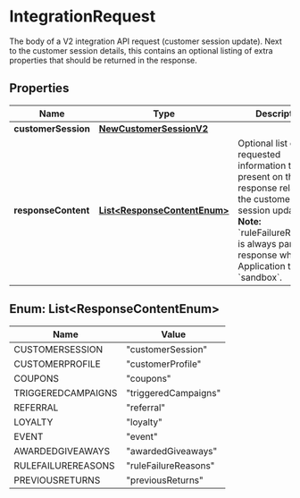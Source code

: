 

# IntegrationRequest

The body of a V2 integration API request (customer session update). Next to the customer session details, this contains an optional listing of extra properties that should be returned in the response.
## Properties

Name | Type | Description | Notes
------------ | ------------- | ------------- | -------------
**customerSession** | [**NewCustomerSessionV2**](NewCustomerSessionV2.md) |  | 
**responseContent** | [**List&lt;ResponseContentEnum&gt;**](#List&lt;ResponseContentEnum&gt;) | Optional list of requested information to be present on the response related to the customer session update.  **Note:** &#x60;ruleFailureReasons&#x60; is always part of the response when the Application type is &#x60;sandbox&#x60;.  |  [optional]



## Enum: List&lt;ResponseContentEnum&gt;

Name | Value
---- | -----
CUSTOMERSESSION | &quot;customerSession&quot;
CUSTOMERPROFILE | &quot;customerProfile&quot;
COUPONS | &quot;coupons&quot;
TRIGGEREDCAMPAIGNS | &quot;triggeredCampaigns&quot;
REFERRAL | &quot;referral&quot;
LOYALTY | &quot;loyalty&quot;
EVENT | &quot;event&quot;
AWARDEDGIVEAWAYS | &quot;awardedGiveaways&quot;
RULEFAILUREREASONS | &quot;ruleFailureReasons&quot;
PREVIOUSRETURNS | &quot;previousReturns&quot;



